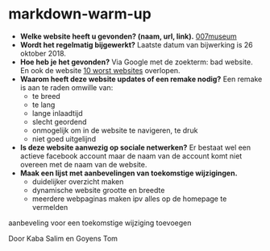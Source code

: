 # markdown-warm-up

* __Welke website heeft u gevonden? (naam, url, link).__
[007museum](http://www.007museum.com)
* __Wordt het regelmatig bijgewerkt?__
Laatste datum van bijwerking is 26 oktober 2018.
* __Hoe heb je het gevonden?__
Via Google met de zoekterm: bad website. En ook de website [10 worst websites](https://edit.co.uk/blog/top-10-worst-websites/) overlopen.
* __Waarom heeft deze website updates of een remake nodig?__
Een remake is aan te raden omwille van:
  * te breed
  * te lang
  * lange inlaadtijd
  * slecht geordend
  * onmogelijk om in de website te navigeren, te druk
  * niet goed uitgelijnd
* __Is deze website aanwezig op sociale netwerken?__
Er bestaat wel een actieve facebook account maar de naam van de account komt niet overeen met de naam van de website.
* __Maak een lijst met aanbevelingen van toekomstige wijzigingen.__
  * duidelijker overzicht maken
  * dynamische website grootte en breedte
  * meerdere webpaginas maken ipv alles op de homepage te vermelden

aanbeveling voor een toekomstige wijziging toevoegen

Door Kaba Salim en Goyens Tom
